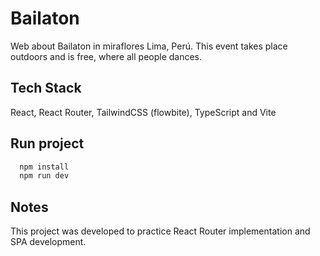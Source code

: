 
# Bailaton
Web about Bailaton in miraflores Lima, Perú. This event takes place outdoors and is free, where all people dances.

## Tech Stack

React, React Router, TailwindCSS (flowbite), TypeScript and Vite

## Run project

```bash
  npm install
  npm run dev
```
    
## Notes
This project was developed to practice React Router implementation and SPA development.
